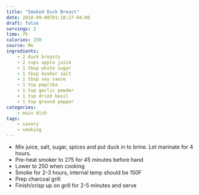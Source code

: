 ```yaml
---
title: "Smoked Duck Breast"
date: 2018-09-08T01:18:27-04:00
draft: false
servings: 2
time: 7h
calories: 150
source: Me
ingredients:
    - 2 duck breasts
    - 2 cups apple juice
    - 1 tbsp white sugar
    - 1 tbsp kosher salt
    - 1 tbsp soy sauce
    - 1 tsp paprika
    - 1 tsp garlic powder
    - 1 tsp dried basil
    - 1 tsp ground pepper
categories:
    - main dish
tags:
    - savory
    - smoking
---
```


* Mix juice, salt, sugar, spices and put duck in to brine. Let marinate for 4 hours.
* Pre-heat smoker to 275 for 45 minutes before hand
* Lower to 250 when cooking
* Smoke for 2-3 hours, internal temp should be 150F
* Prep charcoal grill
* Finish/crisp up on grill for 2-5 minutes and serve